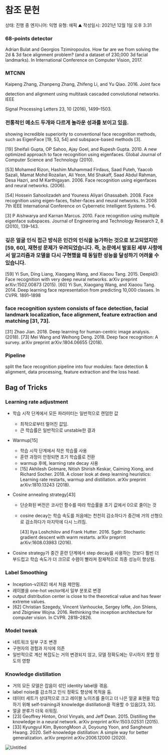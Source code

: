 # 참조 문헌

상태: 진행 중
엔지니어: 익명
유형: 에픽 ⛰️
작성일시: 2021년 12월 1일 오후 3:31

### **68-points detector**

Adrian Bulat and Georgios Tzimiropoulos. How far are we
from solving the 2d & 3d face alignment problem? (and a
dataset of 230,000 3d facial landmarks). In International
Conference on Computer Vision, 2017.

### MTCNN

Kaipeng Zhang, Zhanpeng Zhang, Zhifeng Li, and Yu Qiao. 2016. Joint face

detection and alignment using multitask cascaded convolutional networks. IEEE

Signal Processing Letters 23, 10 (2016), 1499–1503.

### 전통적인 메소드 두개와 다르게 놀라운 성과를 보이고 있음.

showing incredible superiority to conventional face recognition methods, such as EigenFace [19, 53, 54] and subspace-based methods [3].

[19] Sheifali Gupta, OP Sahoo, Ajay Goel, and Rupesh Gupta. 2010. A new optimized
approach to face recognition using eigenfaces. Global Journal of Computer
Science and Technology (2010).

[53] Mohamed Rizon, Hashim Muhammad Firdaus, Saad Puteh, Yaacob Sazali, Mamat
Mohd Rozailan, Ali Yeon, Md Shakaff, Saad Abdul Rahman, Desa Hazri, and
M Karthigayan. 2006. Face recognition using eigenfaces and neural networks.
(2006).

[54] Hossein Sahoolizadeh and Youness Aliyari Ghassabeh. 2008. Face recognition using eigen-faces, fisher-faces and neural networks. In 2008 7th IEEE International
Conference on Cybernetic Intelligent Systems. 1–6.

[3] P Aishwarya and Karnan Marcus. 2010. Face recognition using multiple eigenface subspaces. Journal of Engineering and Technology Research 2, 8 (2010),
139–143.

### 깊은 얼굴 인식 접근 방식은 인간의 인식을 능가하는 것으로 보고되었지만[59, 60], 재현성 문제가 우려되었습니다. 즉, 논문에서 발표된 세부 사항에서 알고리즘과 모델을 다시 구현했을 때 동일한 성능을 달성하기 어려울 수 있습니다.

[59] Yi Sun, Ding Liang, Xiaogang Wang, and Xiaoou Tang. 2015. Deepid3: Face
recognition with very deep neural networks. arXiv preprint arXiv:1502.00873
(2015).
[60] Yi Sun, Xiaogang Wang, and Xiaoou Tang. 2014. Deep learning face representation from predicting 10,000 classes. In CVPR. 1891–1898

### face recognition system consists of face detection, facial landmark localization, face alignment, feature extraction and matching [31, 73].

[31] Zhao Jian. 2018. Deep learning for human-centric image analysis. (2018).
[73] Mei Wang and Weihong Deng. 2018. Deep face recognition: A survey. arXiv
preprint arXiv:1804.06655 (2018).

### Pipeline

split the face recognition pipeline into four modules: face detection & alignment, data processing, feature extraction and the loss head.

## Bag of Tricks

### Learning rate adjustment

- 학습 시작 단계에서 모든 파라미터는 일반적으로 랜덤한 값
    - 최적으로부터 멀어진 값임.
    - 큰 학습률은 일반적으로 unstable한 결과
- Warmup[15]
    - 학습 시작 단계에서 작은 학습률 사용
    - 훈련 과정이 안정되면 초기 학습률로 전환
    - warmup 후에, learning rate decay 사용
    - [15] Akhilesh Gotmare, Nitish Shirish Keskar, Caiming Xiong, and Richard Socher. 2018. A closer look at deep learning heuristics: Learning rate restarts, warmup and distillation. arXiv preprint arXiv:1810.13243 (2018).
- Cosine annealing strategy[43]
    - 단순화된 버전은 코사인 함수를 따라 학습률을 초기 값에서 0으로 줄이는 것
    - cosine decay는 학습 속도를 처음에는 천천히 감소하다가 중간에 거의 선형으로 감소하다가 마지막에 다시 느려짐.
      
        [43] Ilya Loshchilov and Frank Hutter. 2016. Sgdr: Stochastic gradient descent with warm restarts. arXiv preprint arXiv:1608.03983 (2016).
    
- Cosine strategy가 중간 훈련 단계에서 step decay를 사용하는 것보다 훨씬 더 부드럽고 학습 속도가 더 크므로 수렴이 빨라져 잠재적으로 최종 성능이 향상됨.

### Label Smoothing

- Inception-v2[62] 에서 처음 제안됨.
- 레이블을 one-hot vector에서 일부 분포로 변경
- output distribution center is close to the theoretical value and has fewer extreme values.
- [62] Christian Szegedy, Vincent Vanhoucke, Sergey Ioffe, Jon Shlens, and Zbigniew Wojna. 2016. Rethinking the inception architecture for computer vision. In CVPR. 2818–2826.

### Model tweak

- 네트워크 일부 구조 변경
- 구현자의 경험과 지식에 의존
- 일반적으로 계산 복잡도는 거의 변경되지 않고, 모델 정확도에는 무시하지 못할 정도의 영향

### Knowledge distillation

- 거의 모든 모델은 잡음이 섞인 identity label을 겪음.
- label noise를 감소하고 인식 정확도 향상에 목적을 둠.
- 데이터 세트가 상대적으로 크고 레이블 노이즈를 줄이고 더 나은 얼굴 표현을 학습하기 위해 self-training과 knowledge distillation을 적용할 수 있음[23, 33].
- 얼굴 분류가 더욱 쉬워짐.
- [23] Geoffrey Hinton, Oriol Vinyals, and Jeff Dean. 2015. Distilling the knowledge in a neural network. arXiv preprint arXiv:1503.02531 (2015).
- [33] Kyungyul Kim, ByeongMoon Ji, Doyoung Yoon, and Sangheum Hwang. 2020. Self-knowledge distillation: A simple way for better generalization. arXiv preprint arXiv:2006.12000 (2020).

![Untitled](./ref/Untitled.png)